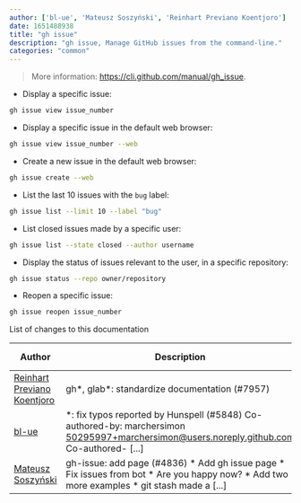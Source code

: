 ```yaml
---
author: ['bl-ue', 'Mateusz Soszyński', 'Reinhart Previano Koentjoro']
date: 1651488938
title: "gh issue"
description: "gh issue, Manage GitHub issues from the command-line."
categories: "common"
---
```

> More information: <https://cli.github.com/manual/gh_issue>.

- Display a specific issue:

```bash
gh issue view issue_number
```

- Display a specific issue in the default web browser:

```bash
gh issue view issue_number --web
```

- Create a new issue in the default web browser:

```bash
gh issue create --web
```

- List the last 10 issues with the `bug` label:

```bash
gh issue list --limit 10 --label "bug"
```

- List closed issues made by a specific user:

```bash
gh issue list --state closed --author username
```

- Display the status of issues relevant to the user, in a specific repository:

```bash
gh issue status --repo owner/repository
```

- Reopen a specific issue:

```bash
gh issue reopen issue_number
```
List of changes to this documentation


Author | Description | ISO 8601 Date | GitHub link
------|-----|-----|-----
[Reinhart Previano Koentjoro](mailto:reinhart_previano@yahoo.com) | gh*, glab*: standardize documentation (#7957) | 2022-05-02T12:55:38 | [6ed9681dbcd6](https://github.com/tldr-pages/tldr/commit/6ed9681dbcd680e9529c8238221f7fab9cd2c130)
[bl-ue](mailto:54780737+bl-ue@users.noreply.github.com) | *: fix typos reported by Hunspell (#5848) Co-authored-by: marchersimon <50295997+marchersimon@users.noreply.github.com> Co-authored- [...] | 2021-05-20T22:13:41 | [8ebd171d6f00](https://github.com/tldr-pages/tldr/commit/8ebd171d6f001698709fefc02b1fd5cc9f3a99c4)
[Mateusz Soszyński](mailto:mateusz.soszynski@tuta.io) | gh-issue: add page (#4836) * Add gh issue page * Fix issues from bot * Are you happy now? * Add two more examples * git stash made a [...] | 2020-11-01T03:17:21 | [f51e81fee4b6](https://github.com/tldr-pages/tldr/commit/f51e81fee4b6408f5b1798d23bbdaeafd385221a)

